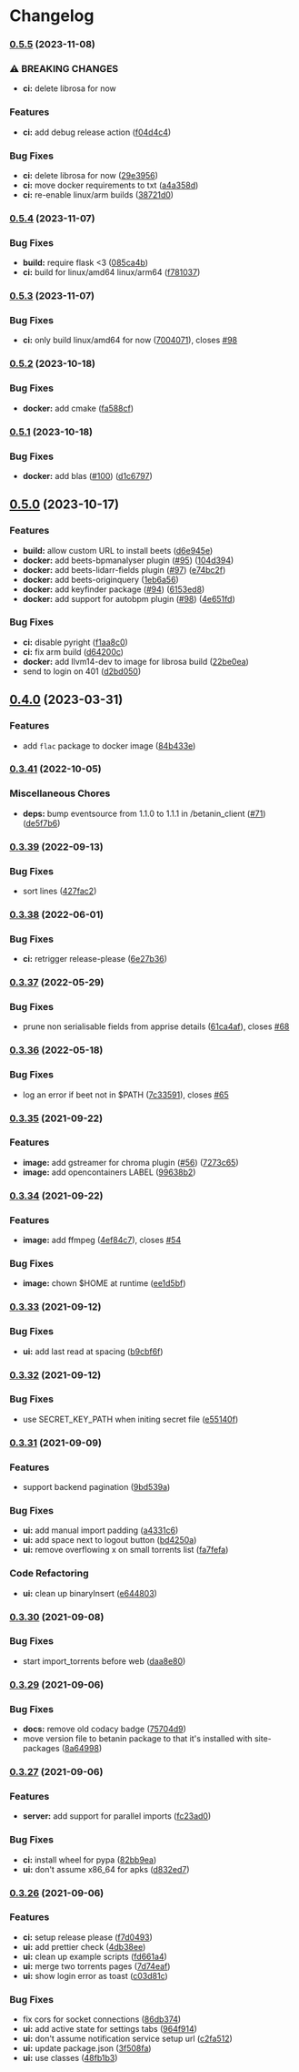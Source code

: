 # Changelog

### [0.5.5](https://www.github.com/sentriz/betanin/compare/v0.5.4...v0.5.5) (2023-11-08)


### ⚠ BREAKING CHANGES

* **ci:** delete librosa for now

### Features

* **ci:** add debug release action ([f04d4c4](https://www.github.com/sentriz/betanin/commit/f04d4c4ed2f33c8bbe0a440808380c5f00ed0082))


### Bug Fixes

* **ci:** delete librosa for now ([29e3956](https://www.github.com/sentriz/betanin/commit/29e395603bde56083c170f78637df0d94686b8bd))
* **ci:** move docker requirements to txt ([a4a358d](https://www.github.com/sentriz/betanin/commit/a4a358d611cde755fe40b4d4497b533bd79c8de4))
* **ci:** re-enable linux/arm builds ([38721d0](https://www.github.com/sentriz/betanin/commit/38721d04e9975ff2677329868c26da2d299574f2))

### [0.5.4](https://www.github.com/sentriz/betanin/compare/v0.5.3...v0.5.4) (2023-11-07)


### Bug Fixes

* **build:** require flask <3 ([085ca4b](https://www.github.com/sentriz/betanin/commit/085ca4b9ef532cf461b83b167316c960ec8b9e86))
* **ci:** build for linux/amd64 linux/arm64 ([f781037](https://www.github.com/sentriz/betanin/commit/f78103712673d1810d99312947f0071144f3bca4))

### [0.5.3](https://www.github.com/sentriz/betanin/compare/v0.5.2...v0.5.3) (2023-11-07)


### Bug Fixes

* **ci:** only build linux/amd64 for now ([7004071](https://www.github.com/sentriz/betanin/commit/70040715dfdc4d01f6d785c232b50ed6e472a903)), closes [#98](https://www.github.com/sentriz/betanin/issues/98)

### [0.5.2](https://www.github.com/sentriz/betanin/compare/v0.5.1...v0.5.2) (2023-10-18)


### Bug Fixes

* **docker:** add cmake ([fa588cf](https://www.github.com/sentriz/betanin/commit/fa588cf325d5c99c923aa236efeb28c59e3abdfa))

### [0.5.1](https://www.github.com/sentriz/betanin/compare/v0.5.0...v0.5.1) (2023-10-18)


### Bug Fixes

* **docker:** add blas ([#100](https://www.github.com/sentriz/betanin/issues/100)) ([d1c6797](https://www.github.com/sentriz/betanin/commit/d1c67975e4eb2de9654ef300d122e417424ce3a5))

## [0.5.0](https://www.github.com/sentriz/betanin/compare/v0.4.0...v0.5.0) (2023-10-17)


### Features

* **build:** allow custom URL to install beets ([d6e945e](https://www.github.com/sentriz/betanin/commit/d6e945eace0d61e9ac46b89dba4346f35c7017cd))
* **docker:** add beets-bpmanalyser plugin ([#95](https://www.github.com/sentriz/betanin/issues/95)) ([104d394](https://www.github.com/sentriz/betanin/commit/104d394c8871bd5f3a5792c3796d422a3c490bd9))
* **docker:** add beets-lidarr-fields plugin ([#97](https://www.github.com/sentriz/betanin/issues/97)) ([e74bc2f](https://www.github.com/sentriz/betanin/commit/e74bc2f60cc762467f535a0f4271344dbec9a7c5))
* **docker:** add beets-originquery ([1eb6a56](https://www.github.com/sentriz/betanin/commit/1eb6a563f5a6c236309b298aa2746f12d84f7068))
* **docker:** add keyfinder package ([#94](https://www.github.com/sentriz/betanin/issues/94)) ([6153ed8](https://www.github.com/sentriz/betanin/commit/6153ed8843da2132129bd4f852bab0f01a4f18e7))
* **docker:** add support for autobpm plugin ([#98](https://www.github.com/sentriz/betanin/issues/98)) ([4e651fd](https://www.github.com/sentriz/betanin/commit/4e651fd5d67a3511746853d3332548229d1d08aa))


### Bug Fixes

* **ci:** disable pyright ([f1aa8c0](https://www.github.com/sentriz/betanin/commit/f1aa8c0981ca0ec3509c77eb2d60f2a2f09d6388))
* **ci:** fix arm build ([d64200c](https://www.github.com/sentriz/betanin/commit/d64200cbfc37272dee4f1cc2ba9338818c6cb942))
* **docker:** add llvm14-dev to image for librosa build ([22be0ea](https://www.github.com/sentriz/betanin/commit/22be0ea88dadcb54b4e48fe32023fca8c6abef26))
* send to login on 401 ([d2bd050](https://www.github.com/sentriz/betanin/commit/d2bd050d6345e4d9be8c582c77aa904e020b0b00))

## [0.4.0](https://www.github.com/sentriz/betanin/compare/v0.3.41...v0.4.0) (2023-03-31)


### Features

* add `flac` package to docker  image ([84b433e](https://www.github.com/sentriz/betanin/commit/84b433ed2c63762ecfd3ae5554e44150cb4191c2))

### [0.3.41](https://www.github.com/sentriz/betanin/compare/v0.3.39...v0.3.41) (2022-10-05)


### Miscellaneous Chores

* **deps:** bump eventsource from 1.1.0 to 1.1.1 in /betanin_client ([#71](https://www.github.com/sentriz/betanin/issues/71)) ([de5f7b6](https://www.github.com/sentriz/betanin/commit/de5f7b69322d8127cfa16424c06cf20cb2bd43fd))

### [0.3.39](https://www.github.com/sentriz/betanin/compare/v0.3.38...v0.3.39) (2022-09-13)


### Bug Fixes

* sort lines ([427fac2](https://www.github.com/sentriz/betanin/commit/427fac20a36acb8c5d82de4d5fe86a42f02fa65e))

### [0.3.38](https://www.github.com/sentriz/betanin/compare/v0.3.37...v0.3.38) (2022-06-01)


### Bug Fixes

* **ci:** retrigger release-please ([6e27b36](https://www.github.com/sentriz/betanin/commit/6e27b365f841767c044986f62f35890ec63b40f7))

### [0.3.37](https://www.github.com/sentriz/betanin/compare/v0.3.36...v0.3.37) (2022-05-29)


### Bug Fixes

* prune non serialisable fields from apprise details ([61ca4af](https://www.github.com/sentriz/betanin/commit/61ca4af2b2254f359be46440ee181ad3b1fb927d)), closes [#68](https://www.github.com/sentriz/betanin/issues/68)

### [0.3.36](https://www.github.com/sentriz/betanin/compare/v0.3.35...v0.3.36) (2022-05-18)


### Bug Fixes

* log an error if beet not in $PATH ([7c33591](https://www.github.com/sentriz/betanin/commit/7c33591a5ef6bdc29bac8cbc4b59dd4d82a4acaa)), closes [#65](https://www.github.com/sentriz/betanin/issues/65)

### [0.3.35](https://www.github.com/sentriz/betanin/compare/v0.3.34...v0.3.35) (2021-09-22)


### Features

* **image:** add gstreamer for chroma plugin ([#56](https://www.github.com/sentriz/betanin/issues/56)) ([7273c65](https://www.github.com/sentriz/betanin/commit/7273c659a2cd3796d78325b377fbe37ed21f86c1))
* **image:** add opencontainers LABEL ([99638b2](https://www.github.com/sentriz/betanin/commit/99638b2afb2269f364e2eef53d995db176303f23))

### [0.3.34](https://www.github.com/sentriz/betanin/compare/v0.3.33...v0.3.34) (2021-09-22)


### Features

* **image:** add ffmpeg ([4ef84c7](https://www.github.com/sentriz/betanin/commit/4ef84c7b3ecc8fae04717500d46885c43c0c4282)), closes [#54](https://www.github.com/sentriz/betanin/issues/54)


### Bug Fixes

* **image:** chown $HOME at runtime ([ee1d5bf](https://www.github.com/sentriz/betanin/commit/ee1d5bf67cefc50233af2da9fe75b9c922696d4c))

### [0.3.33](https://www.github.com/sentriz/betanin/compare/v0.3.32...v0.3.33) (2021-09-12)


### Bug Fixes

* **ui:** add last read at spacing ([b9cbf6f](https://www.github.com/sentriz/betanin/commit/b9cbf6fb5d8608da0114a3f521918b1a107f547b))

### [0.3.32](https://www.github.com/sentriz/betanin/compare/v0.3.31...v0.3.32) (2021-09-12)


### Bug Fixes

* use SECRET_KEY_PATH when initing secret file ([e55140f](https://www.github.com/sentriz/betanin/commit/e55140fac16c771637bf7a391fff29074c2c7836))

### [0.3.31](https://www.github.com/sentriz/betanin/compare/v0.3.30...v0.3.31) (2021-09-09)


### Features

* support backend pagination ([9bd539a](https://www.github.com/sentriz/betanin/commit/9bd539a129c054cb3a1c79d5c44871296c3ae3b2))


### Bug Fixes

* **ui:** add manual import padding ([a4331c6](https://www.github.com/sentriz/betanin/commit/a4331c65e5d80eeea7939024906b77f63c001153))
* **ui:** add space next to logout button ([bd4250a](https://www.github.com/sentriz/betanin/commit/bd4250a766b1683629dabccaed2712bb689aef3c))
* **ui:** remove overflowing x on small torrents list ([fa7fefa](https://www.github.com/sentriz/betanin/commit/fa7fefaa0ed650879609b8aaaf19a0893eaea076))


### Code Refactoring

* **ui:** clean up binaryInsert ([e644803](https://www.github.com/sentriz/betanin/commit/e64480377ef0abb977282a14390a787c33585e3f))

### [0.3.30](https://www.github.com/sentriz/betanin/compare/v0.3.29...v0.3.30) (2021-09-08)


### Bug Fixes

* start import_torrents before web ([daa8e80](https://www.github.com/sentriz/betanin/commit/daa8e8024d77828dd5ac34fa9867d32756a720e4))

### [0.3.29](https://www.github.com/sentriz/betanin/compare/v0.3.27...v0.3.29) (2021-09-06)


### Bug Fixes

* **docs:** remove old codacy badge ([75704d9](https://www.github.com/sentriz/betanin/commit/75704d995a2001a919a5ad1ea483d9187e091caa))
* move version file to betanin package to that it's installed with site-packages ([8a64998](https://www.github.com/sentriz/betanin/commit/8a649980022095391936d284268cbab8cd7db1d7))

### [0.3.27](https://www.github.com/sentriz/betanin/compare/v0.3.26...v0.3.27) (2021-09-06)


### Features

* **server:** add support for parallel imports ([fc23ad0](https://www.github.com/sentriz/betanin/commit/fc23ad054574fd1ef8cdd57af9e6968f6ff579a7))


### Bug Fixes

* **ci:** install wheel for pypa ([82bb9ea](https://www.github.com/sentriz/betanin/commit/82bb9ea41d8dfc33b84b973c58070d64806cb48b))
* **ui:** don't assume x86_64 for apks ([d832ed7](https://www.github.com/sentriz/betanin/commit/d832ed7579b75841b3d160746131c6c3e2a2a271))

### [0.3.26](https://www.github.com/sentriz/betanin/compare/v1.3.22...v0.3.26) (2021-09-06)


### Features

* **ci:** setup release please ([f7d0493](https://www.github.com/sentriz/betanin/commit/f7d0493a02f1350cff61f6da05044cd93efa73bc))
* **ui:** add prettier check ([4db38ee](https://www.github.com/sentriz/betanin/commit/4db38ee2f7055b11d17950d617d3f4ff9b6e600e))
* **ui:** clean up example scripts ([fd661a4](https://www.github.com/sentriz/betanin/commit/fd661a48413c2221031f7a33a3acd2f9c888e812))
* **ui:** merge two torrents pages ([7d74eaf](https://www.github.com/sentriz/betanin/commit/7d74eaf14b1e68dd8feb2d7c893f3e0c2b5c91c9))
* **ui:** show login error as toast ([c03d81c](https://www.github.com/sentriz/betanin/commit/c03d81cebc54d0d5ff236404dd2f2fa29ea5d02b))


### Bug Fixes

* fix cors for socket connections ([86db374](https://www.github.com/sentriz/betanin/commit/86db374ff7b54801d5377b43a08eaf15cc11e259))
* **ui:** add active state for settings tabs ([964f914](https://www.github.com/sentriz/betanin/commit/964f914af6422ba8feec412ff330605ca933abcf))
* **ui:** don't assume notification service setup url ([c2fa512](https://www.github.com/sentriz/betanin/commit/c2fa512ccdd33e6c99fb01d2a1b3deaeb83c1c98))
* **ui:** update package.json ([3f508fa](https://www.github.com/sentriz/betanin/commit/3f508fa5fe7168b391363a229597657be4dd5802))
* **ui:** use classes ([48fb1b3](https://www.github.com/sentriz/betanin/commit/48fb1b3478027ec3faf525a7d19f52a82b64bd72))
